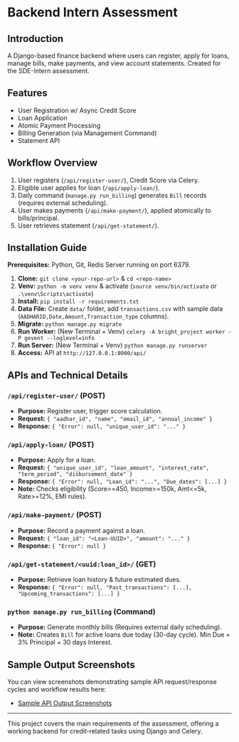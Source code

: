 # Backend Intern Assessment

## Introduction

A Django-based finance backend where users can register, apply for loans, manage bills, make payments, and view account statements. Created for the SDE-Intern assessment.

## Features

* User Registration w/ Async Credit Score
* Loan Application
* Atomic Payment Processing
* Billing Generation (via Management Command)
* Statement API

## Workflow Overview

1.  User registers (`/api/register-user/`), Credit Score via Celery.
2.  Eligible user applies for loan (`/api/apply-loan/`).
3.  Daily command (`manage.py run_billing`) generates `Bill` records (requires external scheduling).
4.  User makes payments (`/api/make-payment/`), applied atomically to bills/principal.
5.  User retrieves statement (`/api/get-statement/`).

## Installation Guide

**Prerequisites:** Python, Git, Redis Server running on port 6379.

1.  **Clone:** `git clone <your-repo-url>` & `cd <repo-name>`
2.  **Venv:** `python -m venv venv` & activate (`source venv/bin/activate` or `.\venv\Scripts\activate`)
3.  **Install:** `pip install -r requirements.txt`
4.  **Data File:** Create `data/` folder, add `transactions.csv` with sample data (`AADHARID,Date,Amount,Transaction_type` columns).
5.  **Migrate:** `python manage.py migrate`
6.  **Run Worker:** (New Terminal + Venv) `celery -A bright_project worker -P gevent --loglevel=info`
7.  **Run Server:** (New Terminal + Venv) `python manage.py runserver`
8.  **Access:** API at `http://127.0.0.1:8000/api/`

## APIs and Technical Details

### `/api/register-user/` (POST)
* **Purpose:** Register user, trigger score calculation.
* **Request:** `{ "aadhar_id", "name", "email_id", "annual_income" }`
* **Response:** `{ "Error": null, "unique_user_id": "..." }`

### `/api/apply-loan/` (POST)
* **Purpose:** Apply for a loan.
* **Request:** `{ "unique_user_id", "loan_amount", "interest_rate", "term_period", "disbursement_date" }`
* **Response:** `{ "Error": null, "Loan_id": "...", "Due_dates": [...] }`
* **Note:** Checks eligibility (Score>=450, Income>=150k, Amt<=5k, Rate>=12%, EMI rules).

### `/api/make-payment/` (POST)
* **Purpose:** Record a payment against a loan.
* **Request:** `{ "loan_id": "<Loan-UUID>", "amount": "..." }`
* **Response:** `{ "Error": null }`

### `/api/get-statement/<uuid:loan_id>/` (GET)
* **Purpose:** Retrieve loan history & future estimated dues.
* **Response:** `{ "Error": null, "Past_transactions": [...], "Upcoming_transactions": [...] }`

### `python manage.py run_billing` (Command)
* **Purpose:** Generate monthly bills (Requires external daily scheduling).
* **Note:** Creates `Bill` for active loans due today (30-day cycle). Min Due = 3% Principal + 30 days Interest.

## Sample Output Screenshots

You can view screenshots demonstrating sample API request/response cycles and workflow results here:

* [Sample API Output Screenshots](https://drive.google.com/file/d/1lVcTvM4DqdaoSzQ3-4xhRnq8FY0L_EpL/view?usp=sharing)

---

This project covers the main requirements of the assessment, offering a working backend for credit-related tasks using Django and Celery.
